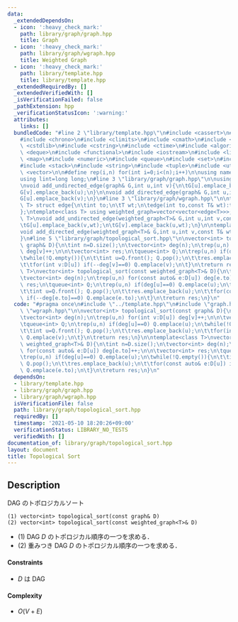 ```yaml
---
data:
  _extendedDependsOn:
  - icon: ':heavy_check_mark:'
    path: library/graph/graph.hpp
    title: Graph
  - icon: ':heavy_check_mark:'
    path: library/graph/wgraph.hpp
    title: Weighted Graph
  - icon: ':heavy_check_mark:'
    path: library/template.hpp
    title: library/template.hpp
  _extendedRequiredBy: []
  _extendedVerifiedWith: []
  _isVerificationFailed: false
  _pathExtension: hpp
  _verificationStatusIcon: ':warning:'
  attributes:
    links: []
  bundledCode: "#line 2 \"library/template.hpp\"\n#include <cassert>\n#include <cctype>\n\
    #include <chrono>\n#include <climits>\n#include <cmath>\n#include <cstdio>\n#include\
    \ <cstdlib>\n#include <cstring>\n#include <ctime>\n#include <algorithm>\n#include\
    \ <deque>\n#include <functional>\n#include <iostream>\n#include <limits>\n#include\
    \ <map>\n#include <numeric>\n#include <queue>\n#include <set>\n#include <sstream>\n\
    #include <stack>\n#include <string>\n#include <tuple>\n#include <utility>\n#include\
    \ <vector>\n\n#define rep(i,n) for(int i=0;i<(n);i++)\n\nusing namespace std;\n\
    using lint=long long;\n#line 3 \"library/graph/graph.hpp\"\n\nusing graph=vector<vector<int>>;\n\
    \nvoid add_undirected_edge(graph& G,int u,int v){\n\tG[u].emplace_back(v);\n\t\
    G[v].emplace_back(u);\n}\n\nvoid add_directed_edge(graph& G,int u,int v){\n\t\
    G[u].emplace_back(v);\n}\n#line 3 \"library/graph/wgraph.hpp\"\n\ntemplate<class\
    \ T> struct edge{\n\tint to;\n\tT wt;\n\tedge(int to,const T& wt):to(to),wt(wt){}\n\
    };\ntemplate<class T> using weighted_graph=vector<vector<edge<T>>>;\n\ntemplate<class\
    \ T>\nvoid add_undirected_edge(weighted_graph<T>& G,int u,int v,const T& wt){\n\
    \tG[u].emplace_back(v,wt);\n\tG[v].emplace_back(u,wt);\n}\n\ntemplate<class T>\n\
    void add_directed_edge(weighted_graph<T>& G,int u,int v,const T& wt){\n\tG[u].emplace_back(v,wt);\n\
    }\n#line 5 \"library/graph/topological_sort.hpp\"\n\nvector<int> topological_sort(const\
    \ graph& D){\n\tint n=D.size();\n\tvector<int> deg(n);\n\trep(u,n) for(int v:D[u])\
    \ deg[v]++;\n\n\tvector<int> res;\n\tqueue<int> Q;\n\trep(u,n) if(deg[u]==0) Q.emplace(u);\n\
    \twhile(!Q.empty()){\n\t\tint u=Q.front(); Q.pop();\n\t\tres.emplace_back(u);\n\
    \t\tfor(int v:D[u]) if(--deg[v]==0) Q.emplace(v);\n\t}\n\treturn res;\n}\n\ntemplate<class\
    \ T>\nvector<int> topological_sort(const weighted_graph<T>& D){\n\tint n=D.size();\n\
    \tvector<int> deg(n);\n\trep(u,n) for(const auto& e:D[u]) deg[e.to]++;\n\n\tvector<int>\
    \ res;\n\tqueue<int> Q;\n\trep(u,n) if(deg[u]==0) Q.emplace(u);\n\twhile(!Q.empty()){\n\
    \t\tint u=Q.front(); Q.pop();\n\t\tres.emplace_back(u);\n\t\tfor(const auto& e:D[u])\
    \ if(--deg[e.to]==0) Q.emplace(e.to);\n\t}\n\treturn res;\n}\n"
  code: "#pragma once\n#include \"../template.hpp\"\n#include \"graph.hpp\"\n#include\
    \ \"wgraph.hpp\"\n\nvector<int> topological_sort(const graph& D){\n\tint n=D.size();\n\
    \tvector<int> deg(n);\n\trep(u,n) for(int v:D[u]) deg[v]++;\n\n\tvector<int> res;\n\
    \tqueue<int> Q;\n\trep(u,n) if(deg[u]==0) Q.emplace(u);\n\twhile(!Q.empty()){\n\
    \t\tint u=Q.front(); Q.pop();\n\t\tres.emplace_back(u);\n\t\tfor(int v:D[u]) if(--deg[v]==0)\
    \ Q.emplace(v);\n\t}\n\treturn res;\n}\n\ntemplate<class T>\nvector<int> topological_sort(const\
    \ weighted_graph<T>& D){\n\tint n=D.size();\n\tvector<int> deg(n);\n\trep(u,n)\
    \ for(const auto& e:D[u]) deg[e.to]++;\n\n\tvector<int> res;\n\tqueue<int> Q;\n\
    \trep(u,n) if(deg[u]==0) Q.emplace(u);\n\twhile(!Q.empty()){\n\t\tint u=Q.front();\
    \ Q.pop();\n\t\tres.emplace_back(u);\n\t\tfor(const auto& e:D[u]) if(--deg[e.to]==0)\
    \ Q.emplace(e.to);\n\t}\n\treturn res;\n}\n"
  dependsOn:
  - library/template.hpp
  - library/graph/graph.hpp
  - library/graph/wgraph.hpp
  isVerificationFile: false
  path: library/graph/topological_sort.hpp
  requiredBy: []
  timestamp: '2021-05-10 18:20:26+09:00'
  verificationStatus: LIBRARY_NO_TESTS
  verifiedWith: []
documentation_of: library/graph/topological_sort.hpp
layout: document
title: Topological Sort
---
```


## Description
DAG のトポロジカルソート
```
(1) vector<int> topological_sort(const graph& D)
(2) vector<int> topological_sort(const weighted_graph<T>& D)
```
- (1) DAG $D$ のトポロジカル順序の一つを求める．
- (2) 重みつき DAG $D$ のトポロジカル順序の一つを求める．

#### Constraints
- $D$ は DAG

#### Complexity
- $O(V+E)$
